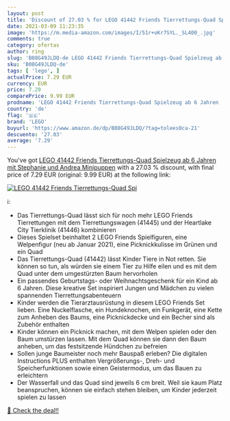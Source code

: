 ```yaml
---
layout: post
title: 'Discount of 27.03 % for LEGO 41442 Friends Tierrettungs-Quad Spi'
date: 2021-03-09 11:23:35
image: 'https://m.media-amazon.com/images/I/51r+oKr7SYL._SL400_.jpg'
comments: true
category: ofertas
author: ring
slug: 'B08G49JLDQ-de LEGO 41442 Friends Tierrettungs-Quad Spielzeug ab 6 Jahren...'
sku: 'B08G49JLDQ-de'
tags: [ 'lego', ]
actualPrice: 7.29 EUR
currency: EUR
price: 7.29
comparePrice: 9.99 EUR
prodname: 'LEGO 41442 Friends Tierrettungs-Quad Spielzeug ab 6 Jahren  mit Stephanie und Andrea Minipuppen'
country: 'de'
flag: '🇩🇪'
brand: 'LEGO'
buyurl: 'https://www.amazon.de/dp/B08G49JLDQ/?tag=tolees0ca-21'
descuento: '27.03'
average: '7.29'
---
```


You've got [LEGO 41442 Friends Tierrettungs-Quad Spielzeug ab 6 Jahren  mit Stephanie und Andrea Minipuppen](https://www.amazon.de/dp/B08G49JLDQ/?tag=tolees0ca-21) with a  27.03 % discount, with final price of 7.29 EUR (original: 9.99 EUR) at the following link:

[![LEGO 41442 Friends Tierrettungs-Quad Spi](https://m.media-amazon.com/images/I/51r+oKr7SYL._SL400_.jpg)](https://www.amazon.de/dp/B08G49JLDQ/?tag=tolees0ca-21)

ℹ️:

- Das Tierrettungs-Quad lässt sich für noch mehr LEGO Friends Tierrettungen mit dem Tierrettungswagen (41445) und der Heartlake City Tierklinik (41446) kombinieren
- Dieses Spielset beinhaltet 2 LEGO Friends Spielfiguren, eine Welpenfigur (neu ab Januar 2021), eine Picknickkulisse im Grünen und ein Quad
- Das Tierrettungs-Quad (41442) lässt Kinder Tiere in Not retten. Sie können so tun, als würden sie einem Tier zu Hilfe eilen und es mit dem Quad unter dem umgestürzten Baum hervorholen
- Ein passendes Geburtstags- oder Weihnachtsgeschenk für ein Kind ab 6 Jahren. Diese kreative Set inspiriert Jungen und Mädchen zu vielen spannenden Tierrettungsabenteuern
- Kinder werden die Tierarztausrüstung in diesem LEGO Friends Set lieben. Eine Nuckelflasche, ein Hundeknochen, ein Funkgerät, eine Kette zum Anheben des Baums, eine Picknickdecke und ein Becher sind als Zubehör enthalten
- Kinder können ein Picknick machen, mit dem Welpen spielen oder den Baum umstürzen lassen. Mit dem Quad können sie dann den Baum anheben, um das festsitzende Hündchen zu befreien
- Sollen junge Baumeister noch mehr Bauspaß erleben? Die digitalen Instructions PLUS enthalten Vergrößerungs-, Dreh- und Speicherfunktionen sowie einen Geistermodus, um das Bauen zu erleichtern
- Der Wasserfall und das Quad sind jeweils 6 cm breit. Weil sie kaum Platz beanspruchen, können sie einfach stehen bleiben, um Kinder jederzeit spielen zu lassen

[🛒 Check the deal!!](https://www.amazon.de/dp/B08G49JLDQ/?tag=tolees0ca-21)

